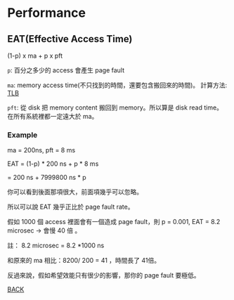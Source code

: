 # Performance

## EAT(Effective Access Time)

(1-p) x ma + p x pft

`p`: 百分之多少的 access 會產生 page fault

`ma`: memory access time(不只找到的時間，還要包含搬回來的時間)。 計算方法:  [TLB](https://www.notion.so/Paging-Non-contiguous-memory-allocation-2163e04aca324ad08713081020308a16#691855a9b3714cf19e9c724f4c84c991)

`pft`: 從 disk 把 memory content 搬回到 memory。所以算是 disk read time。在所有系統裡都一定遠大於 ma。

### Example

ma = 200ns,  pft = 8 ms

EAT = (1-p) * 200 ns + p * 8 ms

= 200 ns + 7999800 ns * p

你可以看到後面那項很大，前面項幾乎可以忽略。

所以可以說 EAT 幾乎正比於 page fault rate。

假如 1000 個 access 裡面會有一個造成 page fault，則 p = 0.001, EAT = 8.2 microsec → 會慢 40 倍  。

註： 8.2 microsec = 8.2 *1000 ns

和原來的 ma 相比：8200/ 200 = 41 ，時間長了 41倍。

反過來說，假如希望效能只有很少的影響，那你的 page fault 要極低。

[BACK](https://www.notion.so/I-O-Systems-972eafc10a4f45d7ab2a2419a7d5ebec)